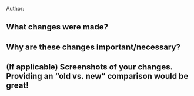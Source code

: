 Author: <name>

## What changes were made?

## Why are these changes important/necessary?

## (If applicable) Screenshots of your changes. Providing an “old vs. new” comparison would be great!
